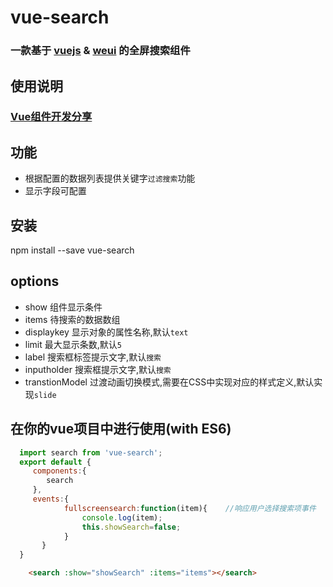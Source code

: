 # vue-search
### 一款基于 [vuejs](http://vuejs.org/) & [weui](http://weui.io/) 的全屏搜索组件

## 使用说明
###  [Vue组件开发分享](http://www.cnblogs.com/souvenir/p/5704319.html)  


## 功能
* 根据配置的数据列表提供关键字`过滤搜索`功能
* 显示字段可配置


## 安装
npm install --save vue-search

## options
* show  组件显示条件
* items 待搜索的数据数组
* displaykey  显示对象的属性名称,默认`text`
* limit 最大显示条数,默认`5`
* label 搜索框标签提示文字,默认`搜索`
* inputholder 搜索框提示文字,默认`搜索`
* transtionModel 过渡动画切换模式,需要在CSS中实现对应的样式定义,默认实现`slide`

## 在你的vue项目中进行使用(with ES6)
```javascript
  import search from 'vue-search';
  export default {
     components:{
       	search
     },
     events:{
        	fullscreensearch:function(item){    //响应用户选择搜索项事件
        		console.log(item);
        		this.showSearch=false;
        	}
       }
  }
```

```html
    <search :show="showSearch" :items="items"></search>
```

